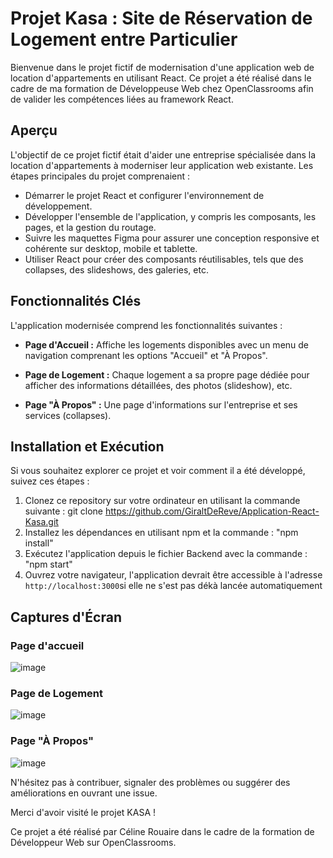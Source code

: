 # Projet Kasa : Site de Réservation de Logement entre Particulier

Bienvenue dans le projet fictif de modernisation d'une application web de location d'appartements en utilisant React. 
Ce projet a été réalisé dans le cadre de ma formation de Développeuse Web chez OpenClassrooms afin de valider les compétences liées au framework React.

## Aperçu

L'objectif de ce projet fictif était d'aider une entreprise spécialisée dans la location d'appartements à moderniser leur application web existante. Les étapes principales du projet comprenaient :

- Démarrer le projet React et configurer l'environnement de développement.
- Développer l'ensemble de l'application, y compris les composants, les pages, et la gestion du routage.
- Suivre les maquettes Figma pour assurer une conception responsive et cohérente sur desktop, mobile et tablette.
- Utiliser React pour créer des composants réutilisables, tels que des collapses, des slideshows, des galeries, etc.

## Fonctionnalités Clés

L'application modernisée comprend les fonctionnalités suivantes :

- **Page d'Accueil :** Affiche les logements disponibles avec un menu de navigation comprenant les options "Accueil" et "À Propos".

- **Page de Logement :** Chaque logement a sa propre page dédiée pour afficher des informations détaillées, des photos (slideshow), etc.

- **Page "À Propos" :** Une page d'informations sur l'entreprise et ses services (collapses).


## Installation et Exécution

Si vous souhaitez explorer ce projet et voir comment il a été développé, suivez ces étapes :
1. Clonez ce repository sur votre ordinateur en utilisant la commande suivante :
git clone https://github.com/GiraltDeReve/Application-React-Kasa.git
2. Installez les dépendances en utilisant npm et la commande : "npm install"
3. Exécutez l'application depuis le fichier Backend avec la commande : "npm start"
4. Ouvrez votre navigateur, l'application devrait être accessible à l'adresse `http://localhost:3000`si elle ne s'est pas dékà lancée automatiquement


## Captures d'Écran

### Page d'accueil
![image](https://github.com/GiraltDeReve/Application-React-Kasa/assets/113437966/57acd641-b971-44ff-97d3-9d82b64b3bc2)

### Page de Logement
![image](https://github.com/GiraltDeReve/Application-React-Kasa/assets/113437966/59c1b437-38ac-4cdf-9f0b-d2e84bf72426)

### Page "À Propos"
![image](https://github.com/GiraltDeReve/Application-React-Kasa/assets/113437966/cfbf588c-f043-439d-bb86-5aa2e1cd7ebe)


N'hésitez pas à contribuer, signaler des problèmes ou suggérer des améliorations en ouvrant une issue.

Merci d'avoir visité le projet KASA !

Ce projet a été réalisé par Céline Rouaire dans le cadre de la formation de Développeur Web sur OpenClassrooms.
